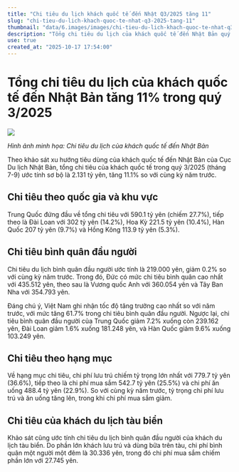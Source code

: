```yaml
---
title: "Chi tiêu du lịch khách quốc tế đến Nhật Q3/2025 tăng 11"
slug: "chi-tieu-du-lich-khach-quoc-te-nhat-q3-2025-tang-11"
thumbnail: "data/6.images/images/chi-tieu-du-lich-khach-quoc-te-nhat-q3-2025-tang-11.webp"
description: "Tổng chi tiêu du lịch của khách quốc tế đến Nhật Bản quý 3/2025 tăng 11.1 đạt 2.131 tỷ yên. Đức đứng đầu về chi tiêu bình quân, Việt Nam có mức tăng trưởng cao nhất."
use: true
created_at: "2025-10-17 17:54:00"
---
```


# Tổng chi tiêu du lịch của khách quốc tế đến Nhật Bản tăng 11% trong quý 3/2025

![](/images/20251017-00010001-travelv-000-1-view.webp)

*Hình ảnh minh họa: Chi tiêu du lịch của khách quốc tế đến Nhật Bản*

Theo khảo sát xu hướng tiêu dùng của khách quốc tế đến Nhật Bản của Cục Du lịch Nhật Bản, tổng chi tiêu của khách quốc tế trong quý 3/2025 (tháng 7-9) ước tính sơ bộ là 2.131 tỷ yên, tăng 11.1% so với cùng kỳ năm trước.

## Chi tiêu theo quốc gia và khu vực

Trung Quốc đứng đầu về tổng chi tiêu với 590.1 tỷ yên (chiếm 27.7%), tiếp theo là Đài Loan với 302 tỷ yên (14.2%), Hoa Kỳ 221.5 tỷ yên (10.4%), Hàn Quốc 207 tỷ yên (9.7%) và Hồng Kông 113.9 tỷ yên (5.3%).

## Chi tiêu bình quân đầu người

Chi tiêu du lịch bình quân đầu người ước tính là 219.000 yên, giảm 0.2% so với cùng kỳ năm trước. Trong đó, Đức có mức chi tiêu bình quân cao nhất với 435.512 yên, theo sau là Vương quốc Anh với 360.054 yên và Tây Ban Nha với 354.793 yên.

Đáng chú ý, Việt Nam ghi nhận tốc độ tăng trưởng cao nhất so với năm trước, với mức tăng 61.7% trong chi tiêu bình quân đầu người. Ngược lại, chi tiêu bình quân đầu người của Trung Quốc giảm 7.2% xuống còn 239.162 yên, Đài Loan giảm 1.6% xuống 181.248 yên, và Hàn Quốc giảm 9.6% xuống 103.249 yên.

## Chi tiêu theo hạng mục

Về hạng mục chi tiêu, chi phí lưu trú chiếm tỷ trọng lớn nhất với 779.7 tỷ yên (36.6%), tiếp theo là chi phí mua sắm 542.7 tỷ yên (25.5%) và chi phí ăn uống 488.4 tỷ yên (22.9%). So với cùng kỳ năm trước, tỷ trọng chi phí lưu trú và ăn uống tăng lên, trong khi chi phí mua sắm giảm.

## Chi tiêu của khách du lịch tàu biển

Khảo sát cũng ước tính chi tiêu du lịch bình quân đầu người của khách du lịch tàu biển. Do phần lớn khách lưu trú và dùng bữa trên tàu, chi phí bình quân một người một đêm là 30.336 yên, trong đó chi phí mua sắm chiếm phần lớn với 27.745 yên.